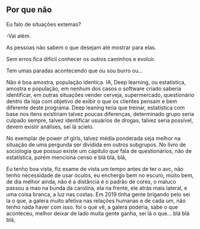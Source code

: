 ## Por que não
Eu falo de situações extemas?

-Vai além.

As pessoas não sabem o que desejam até mostrar para elas. 

Sem erros fica difícil conhecer os outros caminhos e evoluir.

Tem umas paradas acontecendo que ou sou burro ou...

Não é boa amostra, população identica. IA, Deep learning,
ou estatística, amostra e população, em nenhum dos casos
o software criado saberia identificar, em outras situações
vender cerveja, supermercado, questionário dentro da loja
com objetivo de exibir o que os clientes pensam e bem diferente deste
programa. Deep leaning teria que treinar, estatística
com base nos itens existiriam talvez poucas diferenças,
determinado grupo seria culpado sempre, talvez identificar usuários
de drogas, talvez seria possível, devem existir análises, sei lá scielo.

No exemplar de power of girls, talvez média ponderada seja melhor 
na situação de uma pergunda ser dividida em outros subgrupos. No
livro de sociologia que possuo existe um capítulo que fala de
questionários, não de estatística, porém menciona censo e blá
blá, blá, 

Eu tenho boa vista, fiz exame de vista um tempo antes de ter o avc,
não tenho necessidade de usar óculos, eu enchergo bem no escuro, 
muito bem, de dia melhor ainda, não é a distância é o padrão de 
cores, o maluco passou a mao na bunda da carolina, ela na frente,
ele atrás mais lateral, e uma coisa branca, a luz nas costas. Em
2019 tinha gente brigando pelo sei la o que, a galera muito afetiva
nas relações humanas e de cada um, não tenho nada haver com isso. foi
o que vê, a galera poderia, sabe o que aconteceu, melhor deixar de lado
muita gente ganha, sei lá o que... blá blá blá, 
